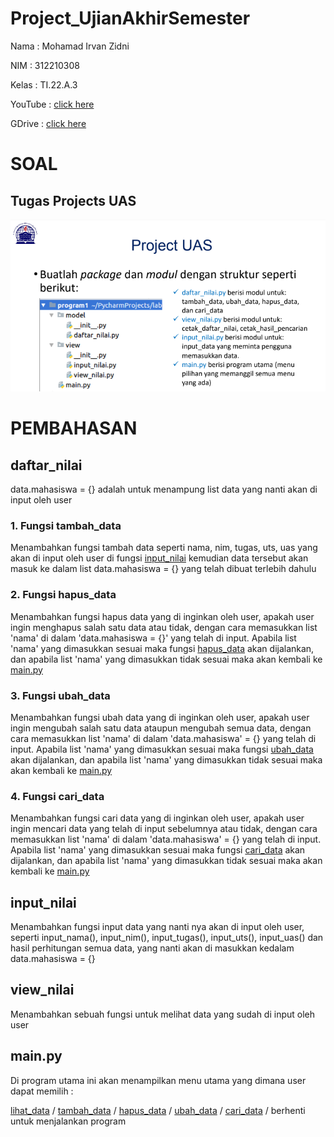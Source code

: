 # Project_UjianAkhirSemester

Nama : Mohamad Irvan Zidni

NIM : 312210308

Kelas : TI.22.A.3

YouTube : [click here](https://youtu.be/8gmKe5UTEdk)

GDrive : [click here](https://drive.google.com/file/d/1VMAmOJh856q8_0oVvlUxgZcGMqdGnT1Q/view?usp=sharing)

# SOAL

## Tugas Projects UAS

![Img](Picture/Soal%20Projects%20UAS.png)

# PEMBAHASAN

## daftar_nilai

data.mahasiswa = {} adalah untuk menampung list data yang nanti akan di input oleh user

### 1. Fungsi tambah_data

Menambahkan fungsi tambah data seperti nama, nim, tugas, uts, uas yang akan di input oleh user di fungsi [input_nilai](https://github.com/MohamadIrvanZidni/Project_UjianAkhirSemester#input_nilai) kemudian data tersebut akan masuk ke dalam list data.mahasiswa = {} yang telah dibuat terlebih dahulu

### 2. Fungsi hapus_data

Menambahkan fungsi hapus data yang di inginkan oleh user, apakah user ingin menghapus salah satu data atau tidak, dengan cara memasukkan list 'nama' di dalam 'data.mahasiswa = {}' yang telah di input. Apabila list 'nama' yang dimasukkan sesuai maka fungsi [hapus_data](https://github.com/MohamadIrvanZidni/Project_UjianAkhirSemester#2-fungsi-hapus_data) akan dijalankan, dan apabila list 'nama' yang dimasukkan tidak sesuai maka akan kembali ke [main.py](https://github.com/MohamadIrvanZidni/Project_UjianAkhirSemester#mainpy)

### 3. Fungsi ubah_data

Menambahkan fungsi ubah data yang di inginkan oleh user, apakah user ingin mengubah salah satu data ataupun mengubah semua data, dengan cara memasukkan list 'nama' di dalam 'data.mahasiswa' = {} yang telah di input. Apabila list 'nama' yang dimasukkan sesuai maka fungsi [ubah_data](https://github.com/MohamadIrvanZidni/Project_UjianAkhirSemester#3-fungsi-ubah_data) akan dijalankan, dan apabila list 'nama' yang dimasukkan tidak sesuai maka akan kembali ke [main.py](https://github.com/MohamadIrvanZidni/Project_UjianAkhirSemester#mainpy)

### 4. Fungsi cari_data

Menambahkan fungsi cari data yang di inginkan oleh user, apakah user ingin mencari data yang telah di input sebelumnya atau tidak, dengan cara memasukkan list 'nama' di dalam 'data.mahasiswa' = {} yang telah di input. Apabila list 'nama' yang dimasukkan sesuai maka fungsi [cari_data](https://github.com/MohamadIrvanZidni/Project_UjianAkhirSemester#4-fungsi-cari_data) akan dijalankan, dan apabila list 'nama' yang dimasukkan tidak sesuai maka akan kembali ke [main.py](https://github.com/MohamadIrvanZidni/Project_UjianAkhirSemester#mainpy)

## input_nilai

Menambahkan fungsi input data yang nanti nya akan di input oleh user, seperti  input_nama(), input_nim(), input_tugas(), input_uts(), input_uas() dan hasil perhitungan semua data, yang nanti akan di masukkan kedalam data.mahasiswa = {}

## view_nilai

Menambahkan sebuah fungsi untuk melihat data yang sudah di input oleh user

## main.py

Di program utama ini akan menampilkan menu utama yang dimana user dapat memilih :

[lihat_data](https://github.com/MohamadIrvanZidni/Project_UjianAkhirSemester#input_nilai) / [tambah_data](https://github.com/MohamadIrvanZidni/Project_UjianAkhirSemester#1-fungsi-tambah_data) / [hapus_data](https://github.com/MohamadIrvanZidni/Project_UjianAkhirSemester#2-fungsi-hapus_data) / [ubah_data](https://github.com/MohamadIrvanZidni/Project_UjianAkhirSemester#3-fungsi-ubah_data) / [cari_data](https://github.com/MohamadIrvanZidni/Project_UjianAkhirSemester#4-fungsi-cari_data) / berhenti untuk menjalankan program